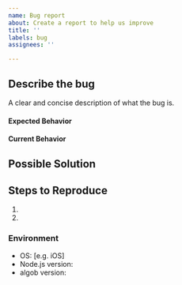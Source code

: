 ```yaml
---
name: Bug report
about: Create a report to help us improve
title: ''
labels: bug
assignees: ''

---
```


## Describe the bug
A clear and concise description of what the bug is.

#### Expected Behavior

#### Current Behavior

## Possible Solution

## Steps to Reproduce

1. 
2. 

### Environment

- OS: [e.g. iOS]
- Node.js version:
- algob version:
